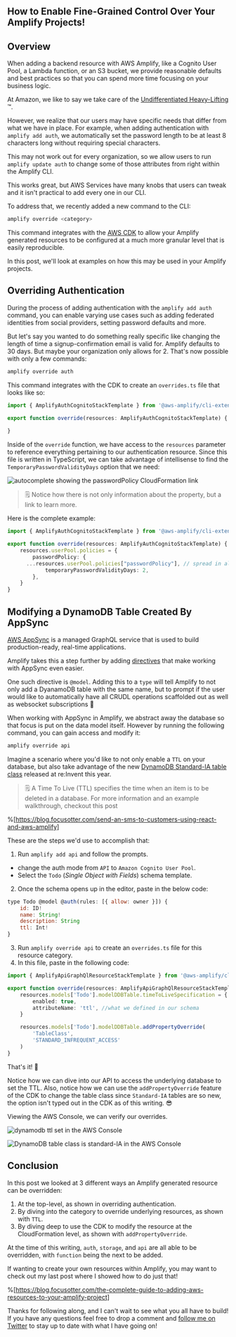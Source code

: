 ## How to Enable Fine-Grained Control Over Your Amplify Projects!

## Overview

When adding a backend resource with AWS Amplify, like a Cognito User Pool, a Lambda function, or an S3 bucket, we provide reasonable defaults and best practices so that you can spend more time focusing on your business logic.

At Amazon, we like to say we take care of the  [Undifferentiated Heavy-Lifting](https://www.linkedin.com/pulse/eliminating-undifferentiated-heavy-lifting-jimmy-ray/) ™️.

However, we realize that our users may have specific needs that differ from what we have in place. For example, when adding authentication with `amplify add auth`, we automatically set the password length to be at least 8 characters long without requiring special characters.

This may not work out for every organization, so we allow users to run `amplify update auth` to change some of those attributes from right within the Amplify CLI.

This works great, but AWS Services have many knobs that users can tweak and it isn't practical to add every one in our CLI.

To address that, we recently added a new command to the CLI:

```sh
amplify override <category>
```

This command integrates with the  [AWS CDK](https://docs.aws.amazon.com/cdk/api/latest/docs/aws-construct-library.html) to allow your Amplify generated resources to be configured at a much more granular level that is easily reproducible.

In this post, we'll look at examples on how this may be used in your Amplify projects.

## Overriding Authentication

During the process of adding authentication with the `amplify add auth` command, you can enable varying use cases such as adding federated identities from social providers, setting password defaults and more. 

But let's say you wanted to do something really specific like changing the length of time a signup-confirmation email is valid for. Amplify defaults to 30 days. But maybe your organization only allows for 2. That's now possible with only a few commands:

```sh
amplify override auth
```

This command integrates with the CDK to create an `overrides.ts` file that looks like so:

```ts
import { AmplifyAuthCognitoStackTemplate } from '@aws-amplify/cli-extensibility-helper';

export function override(resources: AmplifyAuthCognitoStackTemplate) {
    
}
```

Inside of the `override` function, we have access to the `resources` parameter to reference everything pertaining to our authentication resource. Since this file is written in TypeScript, we can take advantage of intellisense to find the `TemporaryPasswordValidityDays` option that we need:


![autocomplete showing the passwordPolicy CloudFormation link](https://cdn.hashnode.com/res/hashnode/image/upload/v1639460994922/uRX2mSgYJ.png)

> 🗒️ Notice how there is not only information about the property, but a link to learn more.

Here is the complete example:

```ts
import { AmplifyAuthCognitoStackTemplate } from '@aws-amplify/cli-extensibility-helper';

export function override(resources: AmplifyAuthCognitoStackTemplate) {
	resources.userPool.policies = {
		passwordPolicy: {
      ...resources.userPool.policies["passwordPolicy"], // spread in all other policy values
			temporaryPasswordValidityDays: 2,
		},
	}
}
```

## Modifying a DynamoDB Table Created By AppSync

 [AWS AppSync](https://aws.amazon.com/appsync/) is a managed GraphQL service that is used to build production-ready, real-time applications.

Amplify takes this a step further by adding  [directives](https://docs.amplify.aws/cli-legacy/graphql-transformer/directives/) that make working with AppSync even easier.

One such directive is `@model`. Adding this to a `type` will tell Amplify to not only add a DyanamoDB table with the same name, but to prompt if the user would like to automatically have all CRUDL operations scaffolded out as well as websocket subscriptions 🤯

When working with AppSync in Amplify, we abstract away the database so that focus is put on the data model itself. However by running the following command, you can gain access and modify it:

```js
amplify override api
```

Imagine a scenario where you'd like to not only enable a `TTL` on your database, but also take advantage of the new  [DynamoDB Standard-IA table class](https://aws.amazon.com/blogs/aws/new-dynamodb-table-class-save-up-to-60-in-your-dynamodb-costs/) released at re:Invent this year.

> 🗒️ A Time To Live (TTL) specifies the time when an item is to be deleted in a database. For more information and an example walkthrough,  checkout this post 

%[https://blog.focusotter.com/send-an-sms-to-customers-using-react-and-aws-amplify]

These are the steps we'd use to accomplish that:

1. Run `amplify add api` and follow the prompts.
  - change the auth mode from `API` to `Amazon Cognito User Pool`.
  - Select the `Todo` (_Single Object with Fields_) schema template.
2. Once the schema opens up in the editor, paste in the below code:
```js
type Todo @model @auth(rules: [{ allow: owner }]) {
	id: ID!
	name: String!
	description: String
	ttl: Int!
}
```
3. Run `amplify override api` to create an `overrides.ts` file for this resource category.
4. In this file, paste in the following code:

```ts
import { AmplifyApiGraphQlResourceStackTemplate } from '@aws-amplify/cli-extensibility-helper'

export function override(resources: AmplifyApiGraphQlResourceStackTemplate) {
	resources.models['Todo'].modelDDBTable.timeToLiveSpecification = {
		enabled: true,
		attributeName: 'ttl', //what we defined in our schema
	}

	resources.models['Todo'].modelDDBTable.addPropertyOverride(
		'TableClass',
		'STANDARD_INFREQUENT_ACCESS'
	)
}
```

That's it! 🎉

Notice how we can dive into our API to access the underlying database to set the TTL. Also, notice how we can use the `addPropertyOverride` feature of the CDK to change the table class since `Standard-IA` tables are so new, the option isn't typed out in the CDK as of this writing. 😎

Viewing the AWS Console, we can verify our overrides.

![dynamodb ttl set in the AWS Console](https://cdn.hashnode.com/res/hashnode/image/upload/v1639464364531/DOfURLHgV.png)


![DynamoDB table class is standard-IA in the AWS Console](https://cdn.hashnode.com/res/hashnode/image/upload/v1639464440351/r00RvfG6a.png)

## Conclusion

In this post we looked at 3 different ways an Amplify generated resource can be overridden:

1. At the top-level, as shown in overriding authentication.
2. By diving into the category to override underlying resources, as shown with `TTL`.
3. By diving deep to use the CDK to modify the resource at the CloudFormation level, as shown with `addPropertyOverride`.

At the time of this writing, `auth`, `storage`, and `api` are all able to be overridden, with `function` being the next to be added.

If wanting to create your own resources within Amplify, you may want to check out my last post where I showed how to do just that!

%[https://blog.focusotter.com/the-complete-guide-to-adding-aws-resources-to-your-amplify-project]

Thanks for following along, and I can't wait to see what you all have to build! If you have any questions feel free to drop a comment and  [follow me on Twitter](https://twitter.com/mtliendo) to stay up to date with what I have going on!